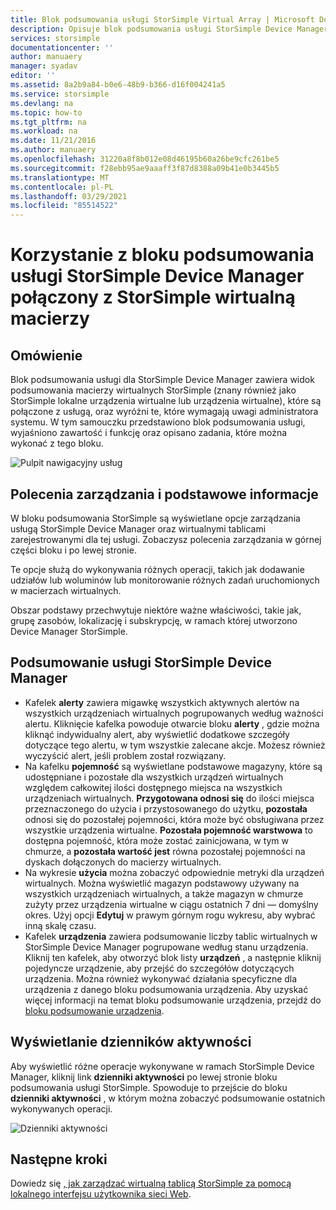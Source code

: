 ```yaml
---
title: Blok podsumowania usługi StorSimple Virtual Array | Microsoft Docs
description: Opisuje blok podsumowania usługi StorSimple Device Manager i wyjaśnia, jak go używać do monitorowania kondycji macierzy wirtualnej StorSimple.
services: storsimple
documentationcenter: ''
author: manuaery
manager: syadav
editor: ''
ms.assetid: 8a2b9a84-b0e6-48b9-b366-d16f004241a5
ms.service: storsimple
ms.devlang: na
ms.topic: how-to
ms.tgt_pltfrm: na
ms.workload: na
ms.date: 11/21/2016
ms.author: manuaery
ms.openlocfilehash: 31220a8f8b012e08d46195b60a26be9cfc261be5
ms.sourcegitcommit: f28ebb95ae9aaaff3f87d8388a09b41e0b3445b5
ms.translationtype: MT
ms.contentlocale: pl-PL
ms.lasthandoff: 03/29/2021
ms.locfileid: "85514522"
---
```

# <a name="use-the-service-summary-blade-for-storsimple-device-manager-connected-to-storsimple-virtual-array"></a>Korzystanie z bloku podsumowania usługi StorSimple Device Manager połączony z StorSimple wirtualną macierzy
## <a name="overview"></a>Omówienie
Blok podsumowania usługi dla StorSimple Device Manager zawiera widok podsumowania macierzy wirtualnych StorSimple (znany również jako StorSimple lokalne urządzenia wirtualne lub urządzenia wirtualne), które są połączone z usługą, oraz wyróżni te, które wymagają uwagi administratora systemu. W tym samouczku przedstawiono blok podsumowania usługi, wyjaśniono zawartość i funkcję oraz opisano zadania, które można wykonać z tego bloku.

![Pulpit nawigacyjny usług](./media/storsimple-virtual-array-service-summary/service-blade.png)

## <a name="management-commands-and-essentials"></a>Polecenia zarządzania i podstawowe informacje
W bloku podsumowania StorSimple są wyświetlane opcje zarządzania usługą StorSimple Device Manager oraz wirtualnymi tablicami zarejestrowanymi dla tej usługi. Zobaczysz polecenia zarządzania w górnej części bloku i po lewej stronie.

Te opcje służą do wykonywania różnych operacji, takich jak dodawanie udziałów lub woluminów lub monitorowanie różnych zadań uruchomionych w macierzach wirtualnych.

Obszar podstawy przechwytuje niektóre ważne właściwości, takie jak, grupę zasobów, lokalizację i subskrypcję, w ramach której utworzono Device Manager StorSimple.

## <a name="storsimple-device-manager-service-summary"></a>Podsumowanie usługi StorSimple Device Manager
* Kafelek **alerty** zawiera migawkę wszystkich aktywnych alertów na wszystkich urządzeniach wirtualnych pogrupowanych według ważności alertu. Kliknięcie kafelka powoduje otwarcie bloku **alerty** , gdzie można kliknąć indywidualny alert, aby wyświetlić dodatkowe szczegóły dotyczące tego alertu, w tym wszystkie zalecane akcje. Możesz również wyczyścić alert, jeśli problem został rozwiązany.
* Na kafelku **pojemność** są wyświetlane podstawowe magazyny, które są udostępniane i pozostałe dla wszystkich urządzeń wirtualnych względem całkowitej ilości dostępnego miejsca na wszystkich urządzeniach wirtualnych. **Przygotowana odnosi się** do ilości miejsca przeznaczonego do użycia i przystosowanego do użytku, **pozostała** odnosi się do pozostałej pojemności, która może być obsługiwana przez wszystkie urządzenia wirtualne. **Pozostała pojemność warstwowa** to dostępna pojemność, która może zostać zainicjowana, w tym w chmurze, a **pozostała wartość jest** równa pozostałej pojemności na dyskach dołączonych do macierzy wirtualnych.
* Na wykresie **użycia** można zobaczyć odpowiednie metryki dla urządzeń wirtualnych. Można wyświetlić magazyn podstawowy używany na wszystkich urządzeniach wirtualnych, a także magazyn w chmurze zużyty przez urządzenia wirtualne w ciągu ostatnich 7 dni — domyślny okres. Użyj opcji **Edytuj** w prawym górnym rogu wykresu, aby wybrać inną skalę czasu.
* Kafelek **urządzenia** zawiera podsumowanie liczby tablic wirtualnych w StorSimple Device Manager pogrupowane według stanu urządzenia. Kliknij ten kafelek, aby otworzyć blok listy **urządzeń** , a następnie kliknij pojedyncze urządzenie, aby przejść do szczegółów dotyczących urządzenia. Można również wykonywać działania specyficzne dla urządzenia z danego bloku podsumowania urządzenia. Aby uzyskać więcej informacji na temat bloku podsumowanie urządzenia, przejdź do [bloku podsumowanie urządzenia](storsimple-virtual-array-device-summary.md).

## <a name="view-the-activity-logs"></a>Wyświetlanie dzienników aktywności
Aby wyświetlić różne operacje wykonywane w ramach StorSimple Device Manager, kliknij link **dzienniki aktywności** po lewej stronie bloku podsumowania usługi StorSimple. Spowoduje to przejście do bloku **dzienniki aktywności** , w którym można zobaczyć podsumowanie ostatnich wykonywanych operacji.

![Dzienniki aktywności](./media/storsimple-virtual-array-service-summary/activity-log.png)

## <a name="next-steps"></a>Następne kroki
Dowiedz się [, jak zarządzać wirtualną tablicą StorSimple za pomocą lokalnego interfejsu użytkownika sieci Web](storsimple-ova-web-ui-admin.md).

